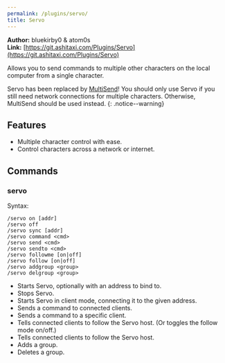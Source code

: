 ```yaml
---
permalink: /plugins/servo/
title: Servo
---
```


**Author:** bluekirby0 & atom0s<br/>
**Link:** [https://git.ashitaxi.com/Plugins/Servo](https://git.ashitaxi.com/Plugins/Servo)

Allows you to send commands to multiple other characters on the local computer from a single character.

Servo has been replaced by [MultiSend](/plugins/MultiSend)! You should only use Servo if you still need network connections for multiple characters. Otherwise, MultiSend should be used instead.
{: .notice--warning}

## Features

  * Multiple character control with ease.
  * Control characters across a network or internet.

## Commands

### servo
Syntax:
```
/servo on [addr]
/servo off
/servo sync [addr]
/servo command <cmd>
/servo send <cmd>
/servo sendto <cmd>
/servo followme [on|off]
/servo follow [on|off]
/servo addgroup <group>
/servo delgroup <group>
```
  * Starts Servo, optionally with an address to bind to.
  * Stops Servo.
  * Starts Servo in client mode, connecting it to the given address.
  * Sends a command to connected clients.
  * Sends a command to a specific client.
  * Tells connected clients to follow the Servo host. (Or toggles the follow mode on/off.)
  * Tells connected clients to follow the Servo host.
  * Adds a group.
  * Deletes a group.